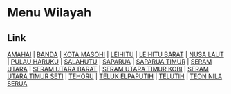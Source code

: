 # Menu Wilayah

## Link

[AMAHAI](https://github.com/gigit-pemilu/pemilu-2024-81-maluku/tree/main/pilpres/hitung-suara/sub/81-maluku/sub/01-maluku-tengah/sub/01-amahai)
 | 
[BANDA](https://github.com/gigit-pemilu/pemilu-2024-81-maluku/tree/main/pilpres/hitung-suara/sub/81-maluku/sub/01-maluku-tengah/sub/09-banda)
 | 
[KOTA MASOHI](https://github.com/gigit-pemilu/pemilu-2024-81-maluku/tree/main/pilpres/hitung-suara/sub/81-maluku/sub/01-maluku-tengah/sub/17-kota-masohi)
 | 
[LEIHITU](https://github.com/gigit-pemilu/pemilu-2024-81-maluku/tree/main/pilpres/hitung-suara/sub/81-maluku/sub/01-maluku-tengah/sub/15-leihitu)
 | 
[LEIHITU BARAT](https://github.com/gigit-pemilu/pemilu-2024-81-maluku/tree/main/pilpres/hitung-suara/sub/81-maluku/sub/01-maluku-tengah/sub/22-leihitu-barat)
 | 
[NUSA LAUT](https://github.com/gigit-pemilu/pemilu-2024-81-maluku/tree/main/pilpres/hitung-suara/sub/81-maluku/sub/01-maluku-tengah/sub/16-nusa-laut)
 | 
[PULAU HARUKU](https://github.com/gigit-pemilu/pemilu-2024-81-maluku/tree/main/pilpres/hitung-suara/sub/81-maluku/sub/01-maluku-tengah/sub/13-pulau-haruku)
 | 
[SALAHUTU](https://github.com/gigit-pemilu/pemilu-2024-81-maluku/tree/main/pilpres/hitung-suara/sub/81-maluku/sub/01-maluku-tengah/sub/14-salahutu)
 | 
[SAPARUA](https://github.com/gigit-pemilu/pemilu-2024-81-maluku/tree/main/pilpres/hitung-suara/sub/81-maluku/sub/01-maluku-tengah/sub/12-saparua)
 | 
[SAPARUA TIMUR](https://github.com/gigit-pemilu/pemilu-2024-81-maluku/tree/main/pilpres/hitung-suara/sub/81-maluku/sub/01-maluku-tengah/sub/26-saparua-timur)
 | 
[SERAM UTARA](https://github.com/gigit-pemilu/pemilu-2024-81-maluku/tree/main/pilpres/hitung-suara/sub/81-maluku/sub/01-maluku-tengah/sub/06-seram-utara)
 | 
[SERAM UTARA BARAT](https://github.com/gigit-pemilu/pemilu-2024-81-maluku/tree/main/pilpres/hitung-suara/sub/81-maluku/sub/01-maluku-tengah/sub/20-seram-utara-barat)
 | 
[SERAM UTARA TIMUR KOBI](https://github.com/gigit-pemilu/pemilu-2024-81-maluku/tree/main/pilpres/hitung-suara/sub/81-maluku/sub/01-maluku-tengah/sub/25-seram-utara-timur-kobi)
 | 
[SERAM UTARA TIMUR SETI](https://github.com/gigit-pemilu/pemilu-2024-81-maluku/tree/main/pilpres/hitung-suara/sub/81-maluku/sub/01-maluku-tengah/sub/24-seram-utara-timur-seti)
 | 
[TEHORU](https://github.com/gigit-pemilu/pemilu-2024-81-maluku/tree/main/pilpres/hitung-suara/sub/81-maluku/sub/01-maluku-tengah/sub/11-tehoru)
 | 
[TELUK ELPAPUTIH](https://github.com/gigit-pemilu/pemilu-2024-81-maluku/tree/main/pilpres/hitung-suara/sub/81-maluku/sub/01-maluku-tengah/sub/21-teluk-elpaputih)
 | 
[TELUTIH](https://github.com/gigit-pemilu/pemilu-2024-81-maluku/tree/main/pilpres/hitung-suara/sub/81-maluku/sub/01-maluku-tengah/sub/23-telutih)
 | 
[TEON NILA SERUA](https://github.com/gigit-pemilu/pemilu-2024-81-maluku/tree/main/pilpres/hitung-suara/sub/81-maluku/sub/01-maluku-tengah/sub/02-teon-nila-serua)

